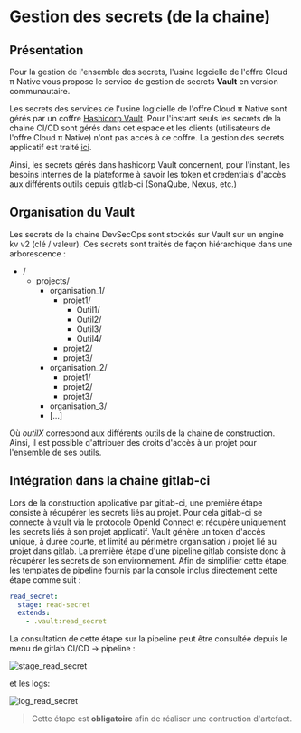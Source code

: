 # Gestion des secrets (de la chaine)

## Présentation

Pour la gestion de l'ensemble des secrets, l'usine logcielle de l'offre Cloud π Native vous propose le service de gestion de secrets **Vault** en version communautaire.

Les secrets des services de l'usine logicielle de l'offre Cloud π Native sont gérés par un coffre [Hashicorp Vault](https://www.vaultproject.io/). Pour l'instant seuls les secrets de la chaine CI/CD sont gérés dans cet espace et les clients (utilisateurs de l'offre Cloud π Native) n'ont pas accès à ce coffre. La gestion des secrets applicatif est traité [ici](/guide/secrets-management).

Ainsi, les secrets gérés dans hashicorp Vault concernent, pour l'instant, les besoins internes de la plateforme à savoir les token et credentials d'accès aux différents outils depuis gitlab-ci (SonaQube, Nexus, etc.)

## Organisation du Vault

Les secrets de la chaine DevSecOps sont stockés sur Vault sur un engine kv v2 (clé / valeur). Ces secrets sont traités de façon hiérarchique dans une arborescence : 

  - /
    - projects/
      - organisation_1/
        - projet1/
          - Outil1/
          - Outil2/
          - Outil3/
          - Outil4/
        - projet2/
        - projet3/
      - organisation_2/
        - projet1/
        - projet2/
        - projet3/
      - organisation_3/
      - [...]

Où *outilX* correspond aux différents outils de la chaine de construction. Ainsi, il est possible d'attribuer des droits d'accès à un projet pour l'ensemble de ses outils.

## Intégration dans la chaine gitlab-ci

Lors de la construction applicative par gitlab-ci, une première étape consiste à récupérer les secrets liés au projet. Pour cela gitlab-ci se connecte à vault via le protocole OpenId Connect et récupère uniquement les secrets liés à son projet applicatif. Vault génère un token d'accès unique, à durée courte, et limité au périmètre organisation / projet lié au projet dans gitlab. La première étape d'une pipeline gitlab consiste donc à récupérer les secrets de son environnement. Afin de simplifier cette étape, les templates de pipeline fournis par la console inclus directement cette étape comme suit :

```yaml
read_secret:
  stage: read-secret
  extends:
    - .vault:read_secret
```

La consultation de cette étape sur la pipeline peut être consultée depuis le menu de gitlab CI/CD -> pipeline :

![stage_read_secret](/img/gitlab-ci-read-secrets.png)

et les logs:

![log_read_secret](/img/gitlab-ci-vault.png)

> Cette étape est **obligatoire** afin de réaliser une contruction d'artefact.
